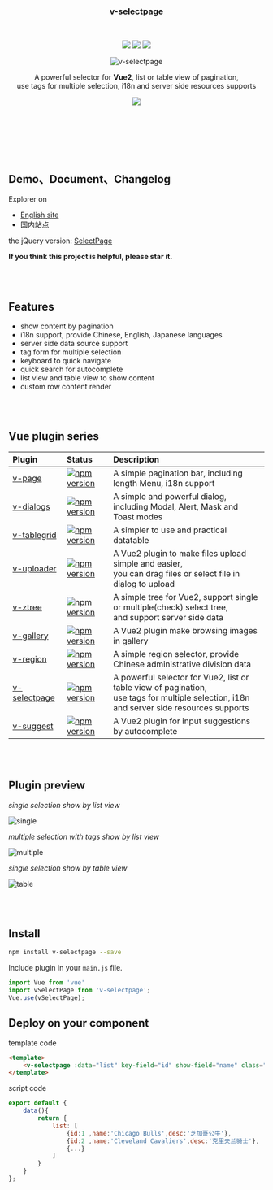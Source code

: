 <br><br>

<h3 align="center">v-selectpage</h3>

<br>

<p align="center">
  <a href="https://www.npmjs.com/package/v-selectpage"><img src="https://img.shields.io/npm/v/v-selectpage.svg"></a>
  <a href="https://mit-license.org/"><img src="https://img.shields.io/badge/license-MIT-brightgreen.svg"></a>
  <a href="https://www.npmjs.com/package/v-selectpage"><img src="https://img.shields.io/npm/dy/v-selectpage.svg"></a>
</p>

<p align="center"><img src="https://terryz.github.io/image/v-selectpage/v-selectpage-multiple.png" alt="v-selectpage" ></p>

<p align="center">
  A powerful selector for <strong>Vue2</strong>, list or table view of pagination, <br>
  use tags for multiple selection, i18n and server side resources supports
</p>

<p align="center">
  <a href="https://nodei.co/npm/v-selectpage/"><img src="https://nodei.co/npm/v-selectpage.png"></a>
</p>

<br><br><br><br><br>



## Demo、Document、Changelog
Explorer on

- [English site](https://terryz.github.io/vue/#/selectpage)
- [国内站点](https://terryz.gitee.io/vue/#/selectpage)

the jQuery version: [SelectPage](https://github.com/TerryZ/SelectPage)

**If you think this project is helpful, please star it.**

<br><br>

## Features

- show content by pagination
- i18n support, provide Chinese, English, Japanese languages
- server side data source support
- tag form for multiple selection
- keyboard to quick navigate
- quick search for autocomplete
- list view and table view to show content
- custom row content render

<br><br>

## Vue plugin series

| Plugin | Status | Description |
| :---------------- | :-- | :-- |
| [v-page](https://github.com/TerryZ/v-page) | [![npm version](https://img.shields.io/npm/v/v-page.svg)](https://www.npmjs.com/package/v-page) | A simple pagination bar, including length Menu, i18n support |
| [v-dialogs](https://github.com/TerryZ/v-dialogs) | [![npm version](https://img.shields.io/npm/v/v-dialogs.svg)](https://www.npmjs.com/package/v-dialogs) | A simple and powerful dialog, including Modal, Alert, Mask and Toast modes |
| [v-tablegrid](https://github.com/TerryZ/v-tablegrid) | [![npm version](https://img.shields.io/npm/v/v-tablegrid.svg)](https://www.npmjs.com/package/v-tablegrid) | A simpler to use and practical datatable |
| [v-uploader](https://github.com/TerryZ/v-uploader) | [![npm version](https://img.shields.io/npm/v/v-uploader.svg)](https://www.npmjs.com/package/v-uploader) | A Vue2 plugin to make files upload simple and easier, <br>you can drag files or select file in dialog to upload |
| [v-ztree](https://github.com/TerryZ/v-ztree) | [![npm version](https://img.shields.io/npm/v/v-ztree.svg)](https://www.npmjs.com/package/v-ztree) | A simple tree for Vue2, support single or multiple(check) select tree, <br>and support server side data |
| [v-gallery](https://github.com/TerryZ/v-gallery) | [![npm version](https://img.shields.io/npm/v/v-gallery.svg)](https://www.npmjs.com/package/v-gallery) | A Vue2 plugin make browsing images in gallery |
| [v-region](https://github.com/TerryZ/v-region) | [![npm version](https://img.shields.io/npm/v/v-region.svg)](https://www.npmjs.com/package/v-region) | A simple region selector, provide Chinese administrative division data |
| [v-selectpage](https://github.com/TerryZ/v-selectpage) | [![npm version](https://img.shields.io/npm/v/v-selectpage.svg)](https://www.npmjs.com/package/v-selectpage) | A powerful selector for Vue2, list or table view of pagination, <br>use tags for multiple selection, i18n and server side resources supports |
| [v-suggest](https://github.com/TerryZ/v-suggest) | [![npm version](https://img.shields.io/npm/v/v-suggest.svg)](https://www.npmjs.com/package/v-suggest) | A Vue2 plugin for input suggestions by autocomplete |

<br><br>

## Plugin preview

*single selection show by list view*

![single](https://terryz.github.io/image/v-selectpage/v-selectpage-single.png)

*multiple selection with tags show by list view*

![multiple](https://terryz.github.io/image/v-selectpage/v-selectpage-multiple.png)

*single selection show by table view*

![table](https://terryz.github.io/image/v-selectpage/v-selectpage-table.png)

<br><br>

## Install

``` bash
npm install v-selectpage --save
```

Include plugin in your `main.js` file.

```js
import Vue from 'vue'
import vSelectPage from 'v-selectpage';
Vue.use(vSelectPage);
```

## Deploy on your component

template code

```html
<template>
    <v-selectpage :data="list" key-field="id" show-field="name" class="form-control"></v-selectpage>
</template>
```

script code

```js
export default {
    data(){
        return {
            list: [
                {id:1 ,name:'Chicago Bulls',desc:'芝加哥公牛'},
                {id:2 ,name:'Cleveland Cavaliers',desc:'克里夫兰骑士'},
                {...}
            ]
        }
    }
};
```
<br><br>
